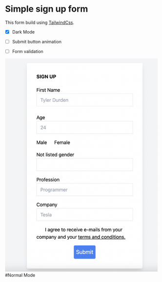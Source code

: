 # Simple sign up form 

This form build using [TailwindCss](https://tailwindcss.com/docs).

- [x] Dark Mode
- [ ] Submit button animation
- [ ] Form validation



<img id="normal-mode" src="screenshots/normal-mode.png" width="500" height="700">
<label for="normal-mode"> #Normal Mode </label>
